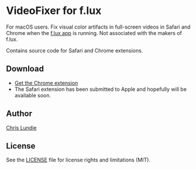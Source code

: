 # VideoFixer for f.lux

For macOS users. Fix visual color artifacts in full-screen videos in Safari and Chrome when the [f.lux app](https://justgetflux.com) is running. Not associated with the makers of f.lux.

Contains source code for Safari and Chrome extensions.

## Download

- [Get the Chrome extension](https://chrome.google.com/webstore/detail/videofixer-for-flux/gmkeppffdejhpppfnbgakglpoeaobhhh)
- The Safari extension has been submitted to Apple and hopefully will be available soon.

## Author

[Chris Lundie](https://www.lundie.ca/)

## License

See the [LICENSE](LICENSE.md) file for license rights and limitations (MIT).
